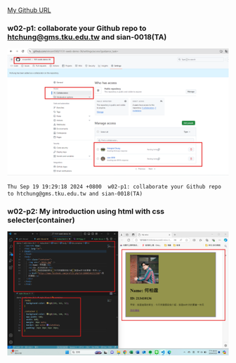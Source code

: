 [My Github URL](https://github.com/vincent560/1131-sweb-demo-36.git)

### w02-p1: collaborate your Github repo to htchung@gms.tku.edu.tw and sian-0018(TA)

![](w02-p1.png)
```
Thu Sep 19 19:29:18 2024 +0800  w02-p1: collaborate your Github repo to htchung@gms.tku.edu.tw and sian-0018(TA)
```
### w02-p2: My introduction using html with css selecter(container)

![](./w02-p2.png)
